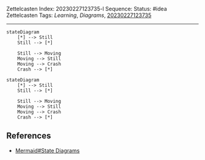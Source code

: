 Zettelcasten Index: 20230227123735-l
Sequence:
Status: #idea
Zettelcasten Tags: *Learning*, *Diagrams*, [20230227123735](20230227123735.md)

---

````
stateDiagram
    [*] --> Still
    Still --> [*]

    Still --> Moving
    Moving --> Still
    Moving --> Crash
    Crash --> [*]
````

````mermaid
stateDiagram
    [*] --> Still
    Still --> [*]

    Still --> Moving
    Moving --> Still
    Moving --> Crash
    Crash --> [*]
````

## References

* [Mermaid#State Diagrams](../references/Mermaid.md)
